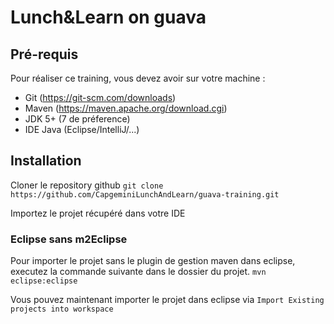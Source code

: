# Lunch&amp;Learn on guava

## Pré-requis
Pour réaliser ce training, vous devez avoir sur votre machine :
* Git (https://git-scm.com/downloads)
* Maven (https://maven.apache.org/download.cgi)
* JDK 5+ (7 de préference)
* IDE Java (Eclipse/IntelliJ/...)

## Installation

Cloner le repository github ```git clone https://github.com/CapgeminiLunchAndLearn/guava-training.git```

Importez le projet récupéré dans votre IDE

### Eclipse sans m2Eclipse

Pour importer le projet sans le plugin de gestion maven dans eclipse, executez la commande suivante dans le dossier du projet.
```mvn eclipse:eclipse```

Vous pouvez maintenant importer le projet dans eclipse via ```Import Existing projects into workspace```
